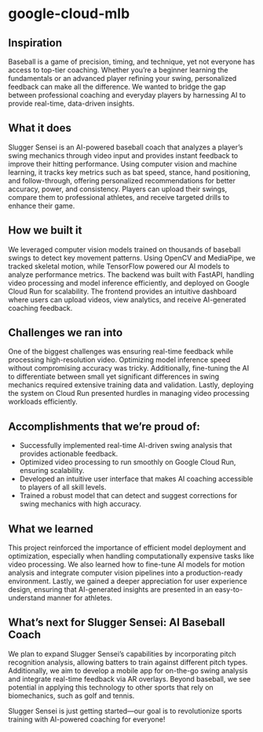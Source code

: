 # google-cloud-mlb

## Inspiration

Baseball is a game of precision, timing, and technique, yet not everyone has access to top-tier coaching. Whether you’re a beginner learning the fundamentals or an advanced player refining your swing, personalized feedback can make all the difference. We wanted to bridge the gap between professional coaching and everyday players by harnessing AI to provide real-time, data-driven insights.

## What it does

Slugger Sensei is an AI-powered baseball coach that analyzes a player’s swing mechanics through video input and provides instant feedback to improve their hitting performance. Using computer vision and machine learning, it tracks key metrics such as bat speed, stance, hand positioning, and follow-through, offering personalized recommendations for better accuracy, power, and consistency. Players can upload their swings, compare them to professional athletes, and receive targeted drills to enhance their game.

## How we built it

We leveraged computer vision models trained on thousands of baseball swings to detect key movement patterns. Using OpenCV and MediaPipe, we tracked skeletal motion, while TensorFlow powered our AI models to analyze performance metrics. The backend was built with FastAPI, handling video processing and model inference efficiently, and deployed on Google Cloud Run for scalability. The frontend provides an intuitive dashboard where users can upload videos, view analytics, and receive AI-generated coaching feedback.

## Challenges we ran into

One of the biggest challenges was ensuring real-time feedback while processing high-resolution video. Optimizing model inference speed without compromising accuracy was tricky. Additionally, fine-tuning the AI to differentiate between small yet significant differences in swing mechanics required extensive training data and validation. Lastly, deploying the system on Cloud Run presented hurdles in managing video processing workloads efficiently.

## Accomplishments that we’re proud of:
- Successfully implemented real-time AI-driven swing analysis that provides actionable feedback.
- Optimized video processing to run smoothly on Google Cloud Run, ensuring scalability.
- Developed an intuitive user interface that makes AI coaching accessible to players of all skill levels.
- Trained a robust model that can detect and suggest corrections for swing mechanics with high accuracy.

## What we learned

This project reinforced the importance of efficient model deployment and optimization, especially when handling computationally expensive tasks like video processing. We also learned how to fine-tune AI models for motion analysis and integrate computer vision pipelines into a production-ready environment. Lastly, we gained a deeper appreciation for user experience design, ensuring that AI-generated insights are presented in an easy-to-understand manner for athletes.

## What’s next for Slugger Sensei: AI Baseball Coach

We plan to expand Slugger Sensei’s capabilities by incorporating pitch recognition analysis, allowing batters to train against different pitch types. Additionally, we aim to develop a mobile app for on-the-go swing analysis and integrate real-time feedback via AR overlays. Beyond baseball, we see potential in applying this technology to other sports that rely on biomechanics, such as golf and tennis.

Slugger Sensei is just getting started—our goal is to revolutionize sports training with AI-powered coaching for everyone!
